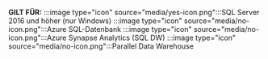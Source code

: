 **GILT FÜR:** :::image type="icon" source="media/yes-icon.png":::SQL Server 2016 und höher (nur Windows) :::image type="icon" source="media/no-icon.png":::Azure SQL-Datenbank :::image type="icon" source="media/no-icon.png":::Azure Synapse Analytics (SQL DW) :::image type="icon" source="media/no-icon.png":::Parallel Data Warehouse